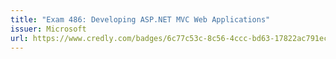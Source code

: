 ```yaml
---
title: "Exam 486: Developing ASP.NET MVC Web Applications"
issuer: Microsoft
url: https://www.credly.com/badges/6c77c53c-8c56-4ccc-bd63-17822ac791ec/public_url
---
```

<div data-iframe-width="150" data-iframe-height="270" data-share-badge-id="6c77c53c-8c56-4ccc-bd63-17822ac791ec" data-share-badge-host="https://www.credly.com"></div><script type="text/javascript" async src="//cdn.credly.com/assets/utilities/embed.js"></script>